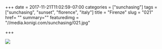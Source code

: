 +++
date = 2017-11-21T11:02:59-07:00
categories = ["sunchasing"]
tags = ["sunchasing", "sunset", "florence", "italy"]
title = "Firenze"
slug = "021"
href= ""
summary=""
featuredimg = "//media.konigi.com/sunchasing/021.jpg"

+++

<img src="//media.konigi.com/sunchasing/021.jpg" />